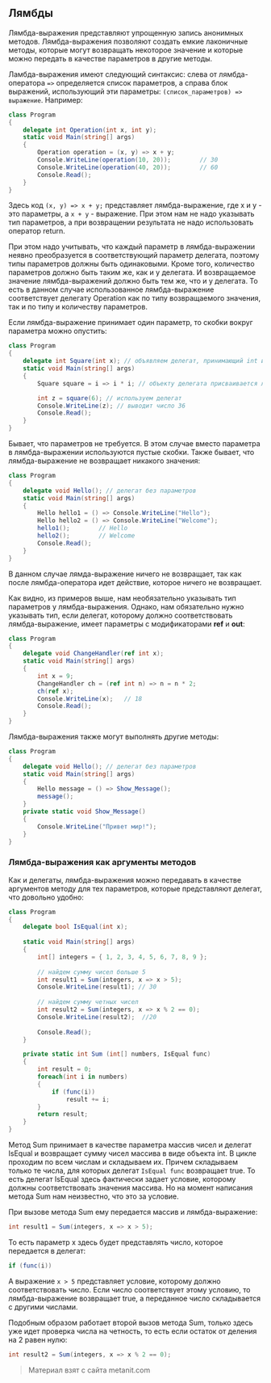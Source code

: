 ## Лямбды

Лямбда-выражения представляют упрощенную запись анонимных методов. Лямбда-выражения позволяют создать емкие лаконичные методы, которые могут возвращать некоторое значение и которые можно передать в качестве параметров в другие методы.

Ламбда-выражения имеют следующий синтаксис: слева от лямбда-оператора `=>` определяется список параметров, а справа блок выражений, использующий эти параметры: `(список_параметров) => выражение`. Например:

```cs
class Program
{
    delegate int Operation(int x, int y);
    static void Main(string[] args)
    {
        Operation operation = (x, y) => x + y;
        Console.WriteLine(operation(10, 20));        // 30
        Console.WriteLine(operation(40, 20));        // 60
        Console.Read();
    }
}
```

Здесь код `(x, y) => x + y;` представляет лямбда-выражение, где x и y - это параметры, а `x + y` - выражение. При этом нам не надо указывать тип параметров, а при возвращении результата не надо использовать оператор return.

При этом надо учитывать, что каждый параметр в лямбда-выражении неявно преобразуется в соответствующий параметр делегата, поэтому типы параметров должны быть одинаковыми. Кроме того, количество параметров должно быть таким же, как и у делегата. И возвращаемое значение лямбда-выражений должно быть тем же, что и у делегата. То есть в данном случае использованное лямбда-выражение соответствует делегату Operation как по типу возвращаемого значения, так и по типу и количеству параметров.

Если лямбда-выражение принимает один параметр, то скобки вокруг параметра можно опустить:

```cs
class Program
{
    delegate int Square(int x); // объявляем делегат, принимающий int и возвращающий int
    static void Main(string[] args)
    {
        Square square = i => i * i; // объекту делегата присваивается лямбда-выражение

        int z = square(6); // используем делегат
        Console.WriteLine(z); // выводит число 36
        Console.Read();
    }
}
```

Бывает, что параметров не требуется. В этом случае вместо параметра в лямбда-выражении используются пустые скобки. Также бывает, что лямбда-выражение не возвращает никакого значения:

```cs
class Program
{
    delegate void Hello(); // делегат без параметров
    static void Main(string[] args)
    {
        Hello hello1 = () => Console.WriteLine("Hello");
        Hello hello2 = () => Console.WriteLine("Welcome");
        hello1();        // Hello
        hello2();        // Welcome
        Console.Read();
    }
}
```

В данном случае лямда-выражение ничего не возвращает, так как после лямбда-оператора идет действие, которое ничего не возвращает.

Как видно, из примеров выше, нам необязательно указывать тип параметров у лямбда-выражения. Однако, нам обязательно нужно указывать тип, если делегат, которому должно соответствовать лямбда-выражение, имеет параметры с модификаторами **ref** и **out**:

```cs
class Program
{
    delegate void ChangeHandler(ref int x);
    static void Main(string[] args)
    {
        int x = 9;
        ChangeHandler ch = (ref int n) => n = n * 2;
        ch(ref x);
        Console.WriteLine(x);   // 18
        Console.Read();
    }
}
```

Лямбда-выражения также могут выполнять другие методы:

```cs
class Program
{
    delegate void Hello(); // делегат без параметров
    static void Main(string[] args)
    {
        Hello message = () => Show_Message();
        message();
    }
    private static void Show_Message()
    {
        Console.WriteLine("Привет мир!");
    }
}
```

### Лямбда-выражения как аргументы методов

Как и делегаты, лямбда-выражения можно передавать в качестве аргументов методу для тех параметров, которые представляют делегат, что довольно удобно:

```cs
class Program  
{
    delegate bool IsEqual(int x);
    
    static void Main(string[] args)
    {
        int[] integers = { 1, 2, 3, 4, 5, 6, 7, 8, 9 };
        
        // найдем сумму чисел больше 5
        int result1 = Sum(integers, x => x > 5);
        Console.WriteLine(result1); // 30
        
        // найдем сумму четных чисел
        int result2 = Sum(integers, x => x % 2 == 0);
        Console.WriteLine(result2);  //20
        
        Console.Read();
    }

    private static int Sum (int[] numbers, IsEqual func)
    {
        int result = 0;
        foreach(int i in numbers)
        {
            if (func(i))
                result += i;
        }
        return result;
    }
}
```

Метод Sum принимает в качестве параметра массив чисел и делегат IsEqual и возвращает сумму чисел массива в виде объекта int. В цикле проходим по всем числам и складываем их. Причем складываем только те числа, для которых делегат `IsEqual func` возвращает true. То есть делегат IsEqual здесь фактически задает условие, которому должны соответствовать значения массива. Но на момент написания метода Sum нам неизвестно, что это за условие.

При вызове метода Sum ему передается массив и лямбда-выражение:

```cs
int result1 = Sum(integers, x => x > 5);
```

То есть параметр x здесь будет представлять число, которое передается в делегат:

```cs
if (func(i))
```

А выражение `x > 5` представляет условие, которому должно соответствовать число. Если число соответствует этому условию, то лямбда-выражение возвращает true, а переданное число складывается с другими числами.

Подобным образом работает второй вызов метода Sum, только здесь уже идет проверка числа на четность, то есть если остаток от деления на 2 равен нулю:

```cs
int result2 = Sum(integers, x => x % 2 == 0);
```


> Материал взят с сайта metanit.com